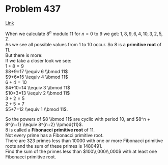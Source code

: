 # Problem 437

[Link](https://projecteuler.net/problem=437)

When we calculate $8^n$ modulo $11$ for $n=0$ to $9$ we get: $1, 8, 9, 6, 4, 10, 3, 2, 5, 7$.  
As we see all possible values from $1$ to $10$ occur. So $8$ is a **primitive root** of $11$.  
But there is more:  
If we take a closer look we see:  
$1+8=9$  
$8+9=17 \\equiv 6 \\bmod 11$  
$9+6=15 \\equiv 4 \\bmod 11$  
$6+4=10$  
$4+10=14 \\equiv 3 \\bmod 11$  
$10+3=13 \\equiv 2 \\bmod 11$  
$3+2=5$  
$2+5=7$  
$5+7=12 \\equiv 1 \\bmod 11$. 

So the powers of $8 \\bmod 11$ are cyclic with period $10$, and $8^n + 8^{n+1} \\equiv 8^{n+2} \\pmod{11}$.  
$8$ is called a **Fibonacci primitive root** of $11$.  
Not every prime has a Fibonacci primitive root.  
There are $323$ primes less than $10000$ with one or more Fibonacci primitive roots and the sum of these primes is $1480491$.  
Find the sum of the primes less than $100\\,000\\,000$ with at least one Fibonacci primitive root.

